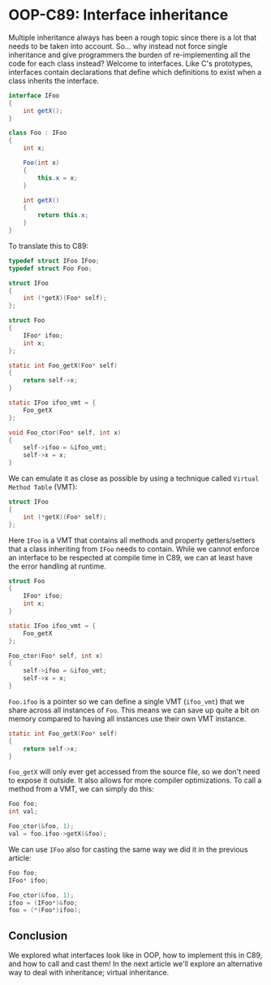 # OOP-C89: Interface inheritance

Multiple inheritance always has been a rough topic since there is a lot that
needs to be taken into account. So... why instead not force single inheritance
and give programmers the burden of re-implementing all the code for each class
instead? Welcome to interfaces. Like C's prototypes, interfaces contain
declarations that define which definitions to exist when a class inherits the
interface.

```csharp
interface IFoo
{
    int getX();
}

class Foo : IFoo
{
    int x;

    Foo(int x)
    {
        this.x = x;
    }

    int getX()
    {
        return this.x;
    }
}
```

To translate this to C89:

```c
typedef struct IFoo IFoo;
typedef struct Foo Foo;

struct IFoo
{
    int (*getX)(Foo* self);
};

struct Foo
{
    IFoo* ifoo;
    int x;
};

static int Foo_getX(Foo* self)
{
    return self->x;
}

static IFoo ifoo_vmt = {
    Foo_getX
};

void Foo_ctor(Foo* self, int x)
{
    self->ifoo = &ifoo_vmt;
    self->x = x;
}
```

We can emulate it as close as possible by using a technique called
`Virtual Method Table` (VMT):

```c
struct IFoo
{
    int (*getX)(Foo* self);
};
```

Here `IFoo` is a VMT that contains all methods and property getters/setters
that a class inheriting from `IFoo` needs to contain. While we cannot enforce
an interface to be respected at compile time in C89, we can at least have the
error handling at runtime.

```c
struct Foo
{
    IFoo* ifoo;
    int x;
}

static IFoo ifoo_vmt = {
    Foo_getX
};

Foo_ctor(Foo* self, int x)
{
    self->ifoo = &ifoo_vmt;
    self->x = x;
}
```

`Foo.ifoo` is a pointer so we can define a single VMT (`ifoo_vmt`) that we
share across all instances of `Foo`. This means we can save up quite a bit on
memory compared to having all instances use their own VMT instance.

```c
static int Foo_getX(Foo* self)
{
    return self->x;
}
```

`Foo_getX` will only ever get accessed from the source file, so we don't need
to expose it outside. It also allows for more compiler optimizations. To call
a method from a VMT, we can simply do this:

```c
Foo foo;
int val;

Foo_ctor(&foo, 1);
val = foo.ifoo->getX(&foo);
```

We can use `IFoo` also for casting the same way we did it in the previous
article:

```c
Foo foo;
IFoo* ifoo;

Foo_ctor(&foo, 1);
ifoo = (IFoo*)&foo;
foo = (*(Foo*)ifoo);
```

## Conclusion

We explored what interfaces look like in OOP, how to implement this in C89, and
how to call and cast them! In the next article we'll explore an alternative way
to deal with inheritance; virtual inheritance.
